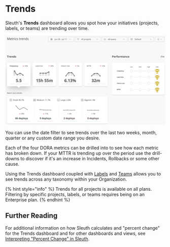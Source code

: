 # Trends

Sleuth's **Trends** dashboard allows you spot how your initiatives (projects, labels, or teams) are trending over time.

![](<../../.gitbook/assets/image (25) (1).png>)

You can use the date filter to see trends over the last two weeks, month, quarter or any custom date range you desire.&#x20;

Each of the four DORA metrics can be drilled into to see how each metric has broken down. If your MTTR is trending up over the period use the drill-downs to discover if it's an increase in Incidents, Rollbacks or some other cause.

Using the Trends dashboard coupled with [Labels](labels.md) and [Teams](../teams.md) allows you to see trends across any taxonomy within your Organization.

{% hint style="info" %}
Trends for all projects is available on all plans. Filtering by specific projects, labels, or teams requires being on an Enterprise plan.
{% endhint %}

## Further Reading

For additional information on how Sleuth calculates and "percent change" for the Trends dashboard and for other dashboards and views, see [Interpreting "Percent Change" in Sleuth](../../accelerate-metrics/how-we-calculate.md#interpreting-percent-change).
